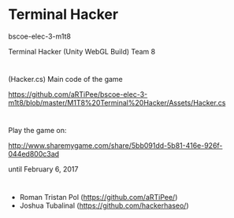 # Terminal Hacker


bscoe-elec-3-m1t8

Terminal Hacker (Unity WebGL Build) Team 8 


#

(Hacker.cs) Main code of the game

https://github.com/aRTiPee/bscoe-elec-3-m1t8/blob/master/M1T8%20Terminal%20Hacker/Assets/Hacker.cs

#

Play the game on:

http://www.sharemygame.com/share/5bb091dd-5b81-416e-926f-044ed800c3ad

until February 6, 2017

#

- Roman Tristan Pol (https://github.com/aRTiPee/)
- Joshua Tubalinal (https://github.com/hackerhaseo/)
